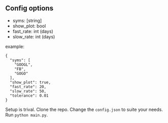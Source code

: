 ## Config options

* syms: [string]
* show_plot: bool
* fast_rate: int (days) 
* slow_rate: int (days)

example:
```
{
  "syms": [
    "GOOGL",
    "FB",
    "GOGO"
  ],
  "show_plot": true,
  "fast_rate": 20,
  "slow_rate": 50,
  "tolerance": 0.01
}
```

Setup is trival. Clone the repo. Change the `config.json` to suite your needs. Run `python main.py`.
